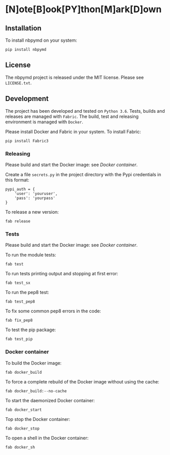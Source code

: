 # [N]ote[B]ook[PY]thon[M]ark[D]own

## Installation

To install nbpymd on your system:

```
pip install nbpymd
```

## License

The nbpymd project is released under the MIT license. Please see `LICENSE.txt`.


## Development

The project has been developed and tested on `Python 3.6`.
Tests, builds and releases are managed with `Fabric`.
The build, test and releasing environment is managed with `Docker`.

Please install Docker and Fabric in your system. To install Fabric:

```
pip install Fabric3
```


### Releasing

Please build and start the Docker image: see *Docker container*.

Create a file `secrets.py` in the project directory with the Pypi credentials in this format:

```
pypi_auth = {
    'user': 'youruser',
    'pass': 'yourpass'
}
```

To release a new version:

```
fab release
```


### Tests

Please build and start the Docker image: see *Docker container*.

To run the module tests:

```
fab test
```

To run tests printing output and stopping at first error:

```
fab test_sx
```

To run the pep8 test:

```
fab test_pep8
```

To fix some common pep8 errors in the code:

```
fab fix_pep8
```

To test the pip package:
```
fab test_pip
```


### Docker container

To build the Docker image:

```
fab docker_build
```

To force a complete rebuild of the Docker image without using the cache:

```
fab docker_build:--no-cache
```

To start the daemonized Docker container:

```
fab docker_start
```

Top stop the Docker container:

```
fab docker_stop
```

To open a shell in the Docker container:

```
fab docker_sh
```


